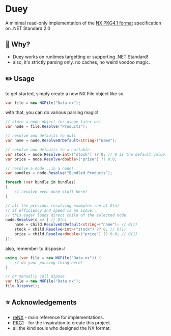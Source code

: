 # Duey
A minimal read-only implementation of the [NX PKG4.1 format](http://nxformat.github.io/) specification on .NET Standard 2.0

## 🤔 Why?
* Duey works on runtimes targetting or supporting .NET Standard!
* also, it's strictly parsing only. no caches, no weird voodoo magic.

## ✏️ Usage
to get started, simply create a new NX File object like so.
```csharp
var file = new NXFile("Data.nx");
```
with that, you can do various parsing magic!
```csharp
// store a node object for usage later on!
var node = file.Resolve("Products");

// resolve and defaults to null
var name = node.ResolveOrDefault<string>("name");

// resolve and defaults to a nullable
var stock = node.Resolve<int>("stock") ?? 0; // 0 is the default value!
var price = node.Resolve<double>("price") ?? 0.0;

// resolve a node ..in a node!
var bundles = node.Resolve("Bundled Products");

foreach (var bundle in bundles)
{
    // resolve even more stuff here!
}

// all the previous resolving examples run at O(n)
// if efficiency and speed is an issue..
// this eager loads direct child of the selected node.
node.Resolve(c => { // O(n)
    name = child.ResolveOrDefault<string>("name"); // O(1)
    stock = child.Resolve<int>("stock") ?? 0; // O(1)
    price = child.Resolve<double>("price") ?? 0.0; // O(1)
});
```
also, remember to dispose~!
```csharp
using (var file = new NXFile("Data.nx")) {
    // do your parsing thing here!
}

// or manually call dipose
var file = new NXFile("Data.nx");
file.Dispose();
```

## ⭐️ Acknowledgements
* [reNX](https://github.com/angelsl/ms-reNX) - main reference for implementations.
* [PKG1](https://labs.crr.io/maplestory/PKG1) - for the inspiration to create this project.
* all the kind souls who designed the NX format.
